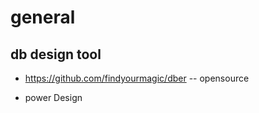 # general

## db design tool

* https://github.com/findyourmagic/dber  -- opensource

* power Design